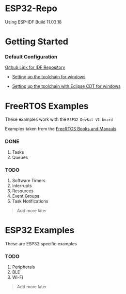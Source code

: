 # ESP32-Repo

Using ESP-IDF Build 11.03.18

# Getting Started

### Default Configuration

[Github Link for IDF Repository](https://github.com/espressif/esp-idf)

* [Setting up the toolchain for windows](https://esp-idf.readthedocs.io/en/latest/get-started/windows-setup.html)

* [Setting up the toolchain with Eclipse CDT for windows](https://esp-idf.readthedocs.io/en/v2.0/eclipse-setup-windows.html#eclipse-windows-setup)


# FreeRTOS Examples

These examples work with the `ESP32 Devkit V1 board`

Examples taken from the [FreeRTOS Books and Manauls](https://www.freertos.org/Documentation/RTOS_book.html)

### DONE

1. Tasks
2. Queues

### TODO

1. Software Timers
2. Interrupts
3. Resources
4. Event Groups
5. Task Notifications

> Add more later

# ESP32 Examples

These are ESP32 specific examples

### TODO

1. Peripherals
2. BLE
3. Wi-Fi

> Add more later
